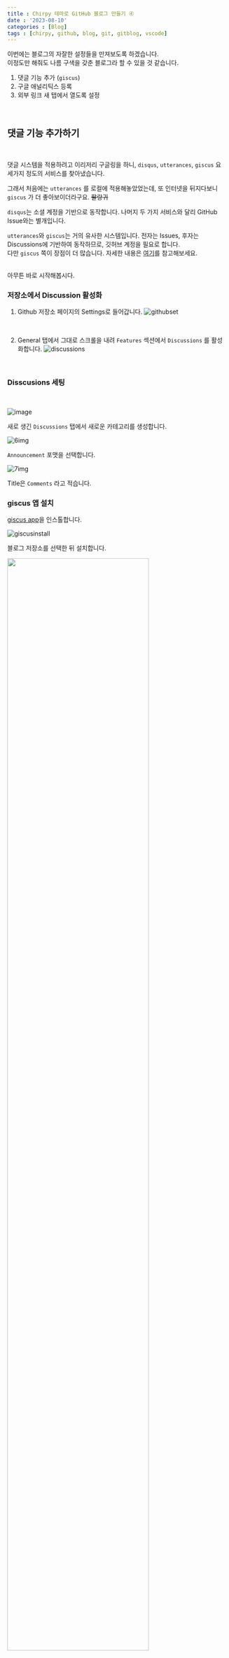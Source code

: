 ```yaml
---
title : Chirpy 테마로 GitHub 블로그 만들기 ⓸
date : '2023-08-10'
categories : [Blog]
tags : [chirpy, github, blog, git, gitblog, vscode]
---
```



이번에는 블로그의 자잘한 설정들을 만져보도록 하겠습니다.   
이정도만 해줘도 나름 구색을 갖춘 블로그라 할 수 있을 것 같습니다.

1. 댓글 기능 추가 (`giscus`)
2. 구글 애널리틱스 등록
3. 외부 링크 새 탭에서 열도록 설정

<br>

## 댓글 기능 추가하기
  
<br>

댓글 시스템을 적용하려고 이리저리 구글링을 하니, `disqus`, `utterances`, `giscus` 요 세가지 정도의 서비스를 찾아냈습니다.   

그래서 처음에는 `utterances` 를 로컬에 적용해놓았었는데, 또 인터넷을 뒤지다보니 `giscus` 가 더 좋아보이더라구요. ~~팔랑귀~~  

`disqus`는 소셜 계정을 기반으로 동작합니다. 나머지 두 가지 서비스와 달리 GitHub Issue와는 별개입니다.

`utterances`와 `giscus`는 거의 유사한 시스템입니다. 전자는 Issues, 후자는 Discussions에 기반하여 동작하므로, 깃허브 계정을 필요로 합니다.   
다만 `giscus` 쪽이 장점이 더 많습니다. 자세한 내용은 [여기](https://jojoldu.tistory.com/704)를 참고해보세요.
  
<br>
아무튼 바로 시작해봅시다.

<br>  
  
  
### 저장소에서 Discussion 활성화

1. Github 저장소 페이지의 Settings로 들어갑니다.
![githubset](/assets/img/4post/githubsetting.png)
<br>  

2. General 탭에서 그대로 스크롤을 내려 `Features` 섹션에서 `Discussions` 를 활성화합니다.
   ![discussions](/assets/img/4post/ghdiscuss.png)

<br>


### Disscusions 세팅

<br>

![image](/assets/img/4post/img5.png)

새로 생긴 `Discussions` 탭에서 새로운 카테고리를 생성합니다.  

![6img](/assets/img/4post/6img.png)

`Announcement` 포맷을 선택합니다.  

![7img](/assets/img/4post/7img.png)

Title은 `Comments` 라고 적습니다.
  

### giscus 앱 설치

[giscus app](https://github.com/apps/giscus)을 인스톨합니다.  

![giscusinstall](/assets/img/4post/giscusins.png)  

블로그 저장소를 선택한 뒤 설치합니다.

<img src='/assets/img/4post/install2.png' width='80%' height='80%'>  

  

<br>

### giscus 세팅

<br>

[giscus.app](https://giscus.app/ko) 에서 설정을 마저 해줍니다.

![8img](/assets/img/4post/8img.png)

빈칸에 저장소 이름을 넣습니다. 형식은 `username/reponame` 입니다.  

![9img](/assets/img/4post/9img.png)  

페이지 경로를 포함하는 방법을 선택합니다. 카테고리는 `Announcements` 로 선택합니다.  

![10img](/assets/img/4post/10img.png)  

기능과 테마는 원하는 것으로 설정합니다.   이후 `<script>` 태그를 복사합니다.  

<br>  

`저장소/_layouts/` 디렉토리의 `post.html` 파일을 엽니다.  

![11img](/assets/img/4post/11img.png)

가장 아래에 복사한 내용을 붙여 넣습니다.   

<br>

### 테스트  

로컬에서 테스트합니다.    

![test](/assets/img/4post/giscustest.png)  

댓글이 작성되면 해당 포스트뿐 아니라 github discussions 페이지에서도 확인할 수 있습니다.  

![test2](/assets/img/4post/githtest.png)


<br>

  

## 구글 애널리틱스 등록

<br> 

블로그를 구글 애널리틱스에 등록하면 블로그의 세부적인 통계를 제공받을 수 있습니다.  

[구글 애널리틱스](https://analytics.google.com/analytics/web/?hl=ko#/a280802238p401580224/admin/account/create) 링크로 들어갑니다.
  

![gg1](/assets/img/4post/gg1.png)  

계정 이름을 입력합니다. 꼭 깃허브 아이디가 아니어도 됩니다.  
계정 데이터 공유 설정은 원하는대로 설정합니다.  

![gg2](/assets/img/4post/gg2.png)  

속성 이름은 블로그 이름으로 해두었습니다. 시간대와 통화 역시 한국 기준으로 설정해줍니다.  

![gg3](/assets/img/4post/gg3.png)
![gg4](/assets/img/4post/gg4.png)

비즈니스 세부정보를 입력합니다.  

![gg5](/assets/img/4post/gg5.png)
![gg6](/assets/img/4post/gg6.png)

플랫폼을 `웹`으로 선택하고 url과 이름을 적습니다.  

![gg7](/assets/img/4post/gg7.png)

웹 스트림 세부정보가 나타나면 `측정 ID` 를 복사합니다.   


![gg8](/assets/img/4post/gg8.png)

블로그 저장소의 `_config.yml` 을 열고 `google_analytics` 항목에 ID를 붙여넣습니다.


<b>로컬 서버의 정보는 집계하지 않습니다.</b> 수정된 내용을 git에 푸시하고 정보 수집이 작동하는지 확인합니다.  


<br>  

## 외부 링크 새 탭에서 열리게 설정하기  

외부 페이지 링크를 클릭하면 현재 블로그 페이지가 외부 페이지로 로딩됩니다.  
사용자 편의를 위해 새로운 탭에서 페이지를 로드하도록 설정해봅니다.  


링크 하나하나 해당 설정을 적용하는 방법이 있지만,  `jekyll-target-blank` 라는 플러그인을 설치하면 더 편합니다.  


저장소에서 `Gemfile` 을 엽니다. 마지막 줄에 아래 라인을 추가합니다.  

```ruby
gem 'jekyll-target-blank'
```  

그리고 `_config.yml` 파일의 가장 밑에 아래 라인을 추가합니다.

```yaml
plugins:
   - jekyll-target-blank
```

{:.prompt-tip}
> 위 방법이 동작하지 않으면 터미널에서 블로그 저장소 디렉토리로 이동한 후, 다음 명령을 입력합니다.  
> ```terminal
> gem install jekyll-target-blank
> ```

  

<br>

## 완료!   

![jumping!](/assets/img/4post/catjumping.gif)

대부분의 설정을 마무리했습니다!  
혹시 더 세팅이 필요한 부분이 있다면 추가적으로 포스팅해보겠습니다.


<br>

## Useful Links

[Utterances 에서 Giscus 로 마이그레이션하기](https://jojoldu.tistory.com/704)  
[Git Blog에 댓글 기능 추가하기](https://da-in.github.io/posts/Blog-Comments/)  
[Setting up comments using Giscus](https://technicaljourneys.com/2022/01/giscus-comments/)  
[Jekyll Theme external link management](https://www.ifnullthen.com/posts/Jekyll-Open-Blank/)  
[jekyll-target-blank](https://github.com/keithmifsud/jekyll-target-blank)